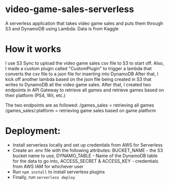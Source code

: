 # video-game-sales-serverless
A serverless application that takes video game sales and puts them through S3 and DynamoDB using Lambda. Data is from Kaggle

# How it works

I use S3 Sync to upload the video game sales csv file to S3 to start off. Also, I made a custom plugin called "CustomPlugin" to trigger a lambda that converts the csv file to a json file for inserting into DynamoDB
After that, I kick off another lambda based on the json file being created in S3 that writes to DynamoDB all the video game sales. After that, I created two endpoints in API Gateway to retrieve all games and retrieve games based on their platform
(PS4, Wii, etc.)

The two endpoints are as followed:
/games_sales = retrieving all games
/games_sales/:platform = retrieving game sales based on game platform

# Deployment:

  - Install serverless locally and set up credentials from AWS for Serverless
  - Create an .env file with the following attributes: BUCKET_NAME - the S3 bucket name to use, DYNAMO_TABLE - Name of the DynamoDB table for the data to go into, ACCESS_SECRET & ACCESS_KEY - credentials from AWS IAM for whichever user
  - Run `npm install` to install serverless plugins
  - Finally, run `serverless deploy`

   
